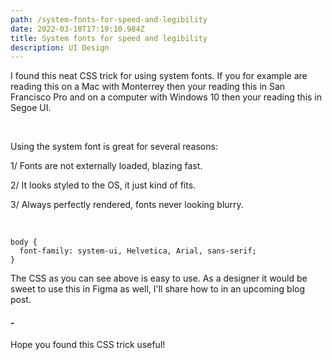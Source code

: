 ```yaml
---
path: /system-fonts-for-speed-and-legibility
date: 2022-03-10T17:19:10.984Z
title: System fonts for speed and legibility
description: UI Design
---
```

I found this neat CSS trick for using system fonts. If you for example are reading this on a Mac with Monterrey then your reading this in San Francisco Pro and on a computer with Windows 10 then your reading this in Segoe UI.

<br />

Using the system font is great for several reasons:

1/ Fonts are not externally loaded, blazing fast.

2/ It looks styled to the OS, it just kind of fits.

3/ Always perfectly rendered, fonts never looking blurry.

<br />

```
body {
  font-family: system-ui, Helvetica, Arial, sans-serif;
}
```

The CSS as you can see above is easy to use. As a designer it would be sweet to use this in Figma as well, I'll share how to in an upcoming blog post. 

#### \-

Hope you found this CSS trick useful!